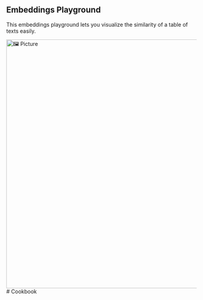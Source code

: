 ## Embeddings Playground

This embeddings playground lets you visualize the similarity of a table of texts easily.

<img width="658" alt="🖼  Picture" src="https://github.com/PreternaturalAI/Cookbook/assets/5306992/66673fd3-b242-4269-9ba2-0f4968154269"># Cookbook
